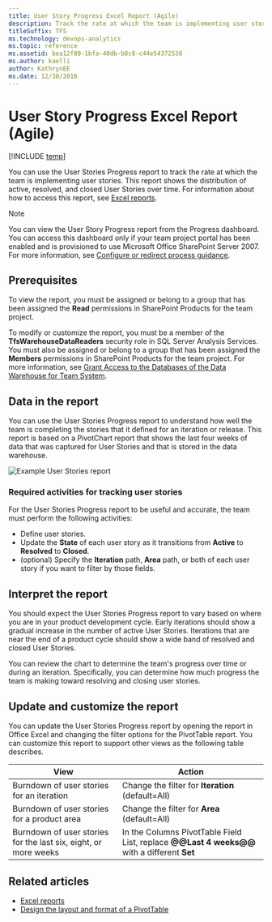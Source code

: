 ```yaml
---
title: User Story Progress Excel Report (Agile) 
description: Track the rate at which the team is implementing user stories.
titleSuffix: TFS
ms.technology: devops-analytics
ms.topic: reference
ms.assetid: bea12f89-1bfa-40db-b8c8-c44e54372538
ms.author: kaelli
author: KathrynEE
ms.date: 12/30/2016
---
```


# User Story Progress Excel Report (Agile)

[!INCLUDE [temp](../includes/tfs-sharepoint-version.md)]

You can use the User Stories Progress report to track the rate at which the team is implementing user stories. This report shows the distribution of active, resolved, and closed User Stories over time. For information about how to access this report, see [Excel reports](excel-reports.md).

> [!NOTE]
> You can view the User Story Progress report from the Progress dashboard. You can access this dashboard only if your team project portal has been enabled and is provisioned to use Microsoft Office SharePoint Server 2007. For more information, see [Configure or redirect process guidance](../../project/configure-or-redirect-process-guidance.md).

## Prerequisites

To view the report, you must be assigned or belong to a group that has been assigned the **Read** permissions in SharePoint Products for the team project.

To modify or customize the report, you must be a member of the **TfsWarehouseDataReaders** security role in SQL Server Analysis Services. You must also be assigned or belong to a group that has been assigned the **Members** permissions in SharePoint Products for the team project. For more information, see [Grant Access to the Databases of the Data Warehouse for Team System](../admin/grant-permissions-to-reports.md).

<a name="Data"></a>

## Data in the report

You can use the User Stories Progress report to understand how well the team is completing the stories that it defined for an iteration or release. This report is based on a PivotChart report that shows the last four weeks of data that was captured for User Stories and that is stored in the data warehouse.

![Example User Stories report](media/procguid_excelreport.png "ProcGuid_ExcelReport")

### Required activities for tracking user stories

For the User Stories Progress report to be useful and accurate, the team must perform the following activities:

* Define user stories.
* Update the **State** of each user story as it transitions from **Active** to **Resolved** to **Closed**.
* (optional) Specify the **Iteration** path, **Area** path, or both of each user story if you want to filter by those fields.

<a name="Interpreting"></a>

## Interpret the report

You should expect the User Stories Progress report to vary based on where you are in your product development cycle. Early iterations should show a gradual increase in the number of active User Stories. Iterations that are near the end of a product cycle should show a wide band of resolved and closed User Stories.

You can review the chart to determine the team's progress over time or during an iteration. Specifically, you can determine how much progress the team is making toward resolving and closing user stories.

<a name="Updating"></a>

## Update and customize the report

You can update the User Stories Progress report by opening the report in Office Excel and changing the filter options for the PivotTable report. You can customize this report to support other views as the following table describes.

| View                                                            | Action                                                                                      |
| --------------------------------------------------------------- | ------------------------------------------------------------------------------------------- |
| Burndown of user stories for an iteration                       | Change the filter for **Iteration** (default=All)                                           |
| Burndown of user stories for a product area                     | Change the filter for **Area** (default=All)                                                |
| Burndown of user stories for the last six, eight, or more weeks | In the Columns PivotTable Field List, replace **@@Last 4 weeks@@** with a different **Set** |

## Related articles

* [Excel reports](excel-reports.md)
* [Design the layout and format of a PivotTable](https://support.office.com/article/design-the-layout-and-format-of-a-pivottable-a9600265-95bf-4900-868e-641133c05a80)
